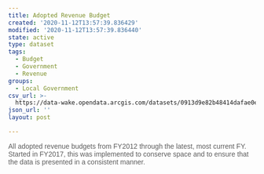 ```yaml
---
title: Adopted Revenue Budget
created: '2020-11-12T13:57:39.836429'
modified: '2020-11-12T13:57:39.836440'
state: active
type: dataset
tags:
  - Budget
  - Government
  - Revenue
groups:
  - Local Government
csv_url: >-
  https://data-wake.opendata.arcgis.com/datasets/0913d9e82b48414dafae0e60569f1158_0.csv?outSR=%7B%22latestWkid%22%3A3857%2C%22wkid%22%3A102100%7D
json_url: ''
layout: post

---
```

<span style='color: rgb(92, 92, 92); font-family: sans-serif; background-color: rgb(255, 255, 255);'>All adopted revenue budgets from FY2012 through the latest, most current FY. Started in FY2017, this was implemented to conserve space and to ensure that the data is presented in a consistent manner.</span>
